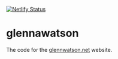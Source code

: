 [![Netlify Status](https://api.netlify.com/api/v1/badges/1c23b1d5-a9af-440d-b36d-41a3d2dad286/deploy-status)](https://app.netlify.com/sites/glennawatson/deploys)

glennawatson
========

The code for the [glennwatson.net](https://www.glennwatson.net) website.